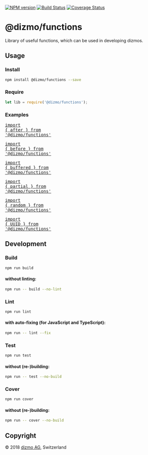 [![NPM version](https://badge.fury.io/js/%40dizmo%2Ffunctions.svg)](https://npmjs.org/package/@dizmo/functions)
[![Build Status](https://travis-ci.org/dizmo/functions.svg?branch=master)](https://travis-ci.org/dizmo/functions)
[![Coverage Status](https://coveralls.io/repos/github/dizmo/functions/badge.svg?branch=master)](https://coveralls.io/github/dizmo/functions?branch=master)

# @dizmo/functions
Library of useful functions, which can be used in developing dizmos.

## Usage
### Install
```sh
npm install @dizmo/functions --save
```
### Require
```javascript
let lib = require('@dizmo/functions');
```
### Examples

<a href="https://github.com/dizmo/functions-after"><style scoped>a { color: inherit; }</style><div class="highlight highlight-source-ts"><pre><span class="pl-k">import</span> { <span class="pl-smi">after</span> } <span class="pl-k">from</span> <span class="pl-s"><span class="pl-pds">'</span>@dizmo/functions<span class="pl-pds">'</span></span></pre></div></a>

<a href="https://github.com/dizmo/functions-before"><style scoped>a { color: inherit; }</style><div class="highlight highlight-source-ts"><pre><span class="pl-k">import</span> { <span class="pl-smi">before</span> } <span class="pl-k">from</span> <span class="pl-s"><span class="pl-pds">'</span>@dizmo/functions<span class="pl-pds">'</span></span></pre></div></a>

<a href="https://github.com/dizmo/functions-buffered"><style scoped>a { color: inherit; }</style><div class="highlight highlight-source-ts"><pre><span class="pl-k">import</span> { <span class="pl-smi">buffered</span> } <span class="pl-k">from</span> <span class="pl-s"><span class="pl-pds">'</span>@dizmo/functions<span class="pl-pds">'</span></span></pre></div></a>

<a href="https://github.com/dizmo/functions-partial"><style scoped>a { color: inherit; }</style><div class="highlight highlight-source-ts"><pre><span class="pl-k">import</span> { <span class="pl-smi">partial</span> } <span class="pl-k">from</span> <span class="pl-s"><span class="pl-pds">'</span>@dizmo/functions<span class="pl-pds">'</span></span></pre></div></a>

<a href="https://github.com/dizmo/functions-random"><style scoped>a { color: inherit; }</style><div class="highlight highlight-source-ts"><pre><span class="pl-k">import</span> { <span class="pl-smi">random</span> } <span class="pl-k">from</span> <span class="pl-s"><span class="pl-pds">'</span>@dizmo/functions<span class="pl-pds">'</span></span></pre></div></a>

<a href="https://github.com/dizmo/functions-uuid"><style scoped>a { color: inherit; }</style><div class="highlight highlight-source-ts"><pre><span class="pl-k">import</span> { <span class="pl-smi">UUID</span> } <span class="pl-k">from</span> <span class="pl-s"><span class="pl-pds">'</span>@dizmo/functions<span class="pl-pds">'</span></span></pre></div></a>

## Development
### Build
```sh
npm run build
```
#### without linting:
```sh
npm run -- build --no-lint
```
### Lint
```sh
npm run lint
```
#### with auto-fixing (for JavaScript and TypeScript):
```sh
npm run -- lint --fix
```
### Test
```sh
npm run test
```
#### without (re-)building:
```sh
npm run -- test --no-build
```
### Cover
```sh
npm run cover
```
#### without (re-)building:
```sh
npm run -- cover --no-build
```

## Copyright

 © 2018 [dizmo AG](http://dizmo.com/), Switzerland
